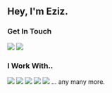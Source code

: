 ## Hey, I'm Eziz.

### Get In Touch
<a href="mailto:ezizomer1999@gmail.com"><img src="https://img.shields.io/badge/-Gmail-red"></a> 
<a href="https://www.linkedin.com/in/ezizomer99/"><img src="https://img.shields.io/badge/-LinkedIn-blue"></a>

### I Work With..
<img src="https://img.shields.io/badge/-JavaScript-yellow"> <img src="https://img.shields.io/badge/-C%23-blueviolet"> <img src="https://img.shields.io/badge/-React-%233A4040"> <img src="https://img.shields.io/badge/-MariaDB-%23C5DBDB"> <img src="https://img.shields.io/badge/-.NET%20Core-%236C258A"> ... any many more.


